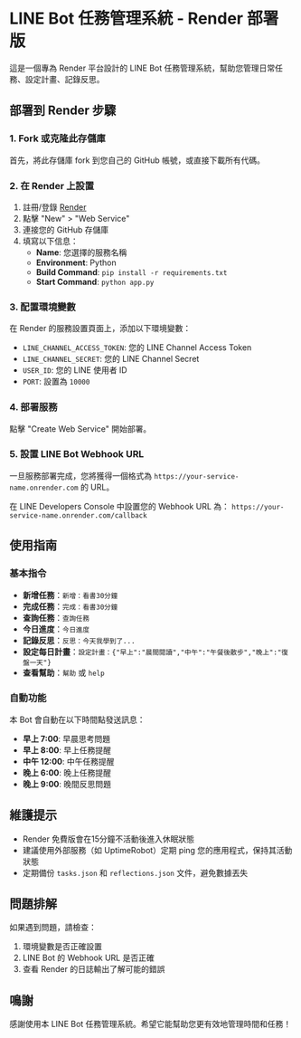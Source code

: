 # LINE Bot 任務管理系統 - Render 部署版

這是一個專為 Render 平台設計的 LINE Bot 任務管理系統，幫助您管理日常任務、設定計畫、記錄反思。

## 部署到 Render 步驟

### 1. Fork 或克隆此存儲庫

首先，將此存儲庫 fork 到您自己的 GitHub 帳號，或直接下載所有代碼。

### 2. 在 Render 上設置

1. 註冊/登錄 [Render](https://render.com/)
2. 點擊 "New" > "Web Service"
3. 連接您的 GitHub 存儲庫
4. 填寫以下信息：
   - **Name**: 您選擇的服務名稱
   - **Environment**: Python
   - **Build Command**: `pip install -r requirements.txt`
   - **Start Command**: `python app.py`

### 3. 配置環境變數

在 Render 的服務設置頁面上，添加以下環境變數：

- `LINE_CHANNEL_ACCESS_TOKEN`: 您的 LINE Channel Access Token
- `LINE_CHANNEL_SECRET`: 您的 LINE Channel Secret
- `USER_ID`: 您的 LINE 使用者 ID
- `PORT`: 設置為 `10000`

### 4. 部署服務

點擊 "Create Web Service" 開始部署。

### 5. 設置 LINE Bot Webhook URL

一旦服務部署完成，您將獲得一個格式為 `https://your-service-name.onrender.com` 的 URL。

在 LINE Developers Console 中設置您的 Webhook URL 為：
`https://your-service-name.onrender.com/callback`

## 使用指南

### 基本指令

- **新增任務**：`新增：看書30分鐘`
- **完成任務**：`完成：看書30分鐘`
- **查詢任務**：`查詢任務`
- **今日進度**：`今日進度`
- **記錄反思**：`反思：今天我學到了...`
- **設定每日計畫**：`設定計畫：{"早上":"晨間閱讀","中午":"午餐後散步","晚上":"復盤一天"}`
- **查看幫助**：`幫助` 或 `help`

### 自動功能

本 Bot 會自動在以下時間點發送訊息：

- **早上 7:00**: 早晨思考問題
- **早上 8:00**: 早上任務提醒
- **中午 12:00**: 中午任務提醒
- **晚上 6:00**: 晚上任務提醒
- **晚上 9:00**: 晚間反思問題

## 維護提示

- Render 免費版會在15分鐘不活動後進入休眠狀態
- 建議使用外部服務（如 UptimeRobot）定期 ping 您的應用程式，保持其活動狀態
- 定期備份 `tasks.json` 和 `reflections.json` 文件，避免數據丟失

## 問題排解

如果遇到問題，請檢查：

1. 環境變數是否正確設置
2. LINE Bot 的 Webhook URL 是否正確
3. 查看 Render 的日誌輸出了解可能的錯誤

## 鳴謝

感謝使用本 LINE Bot 任務管理系統。希望它能幫助您更有效地管理時間和任務！
